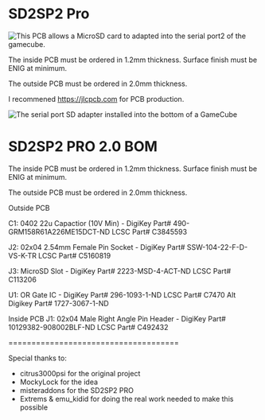 # SD2SP2 Pro

![This PCB allows a MicroSD card to adapted into the serial port2 of the gamecube.](https://github.com/misteraddons/SD2SP2-Pro/blob/master/Assets/assembly.jpeg?raw=true "SD2SP2")

The inside PCB must be ordered in 1.2mm thickness. Surface finish must be ENIG at minimum.

The outside PCB must be ordered in 2.0mm thickness.

I recommened https://jlcpcb.com for PCB production.

![The serial port SD adapter installed into the bottom of a GameCube](https://github.com/misteraddons/SD2SP2-Pro/blob/master/Assets/side.jpg?raw=true "SD2SP2")

SD2SP2 PRO 2.0 BOM
=====================================
The inside PCB must be ordered in 1.2mm thickness. Surface finish must be ENIG at minimum.

The outside PCB must be ordered in 2.0mm thickness.

Outside PCB

C1: 0402 22u Capactior (10V Min) - DigiKey Part# 490-GRM158R61A226ME15DCT-ND
LCSC Part# C3845593

J2: 02x04 2.54mm Female Pin Socket - DigiKey Part# SSW-104-22-F-D-VS-K-TR
LCSC Part# C5160819

J3: MicroSD Slot - DigiKey Part# 2223-MSD-4-ACT-ND
LCSC Part# C113206

U1: OR Gate IC - DigiKey Part# 296-1093-1-ND
LCSC Part# C7470
Alt Digikey Part# 1727-3067-1-ND

Inside PCB
J1: 02x04 Male Right Angle Pin Header - DigiKey Part# 10129382-908002BLF-ND
LCSC Part# C492432

=====================================

Special thanks to:  
 * citrus3000psi for the original project
 * MockyLock for the idea
 * misteraddons for the SD2SP2 PRO  
 * Extrems & emu_kidid for doing the real work needed to make this possible
